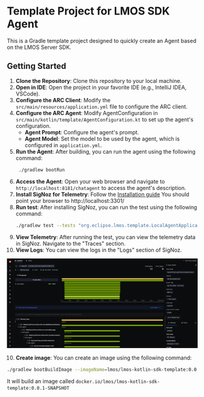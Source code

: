 # Template Project for LMOS SDK Agent

This is a Gradle template project designed to quickly create an Agent based on the LMOS Server SDK.

## Getting Started

1. **Clone the Repository**: Clone this repository to your local machine.
2. **Open in IDE**: Open the project in your favorite IDE (e.g., IntelliJ IDEA, VSCode).
3. **Configure the ARC Client**: Modify the `src/main/resources/application.yml` file to configure the ARC client. 
4. **Configure the ARC Agent**: Modify AgentConfiguration in `src/main/kotlin/template/AgentConfiguration.kt` to set up the agent's configuration. 
   - **Agent Prompt**: Configure the agent's prompt.
   - **Agent Model**: Set the model to be used by the agent, which is configured in ``application.yml``.
5. **Run the Agent**: After building, you can run the agent using the following command:
   ```bash
    ./gradlew bootRun
    ```
5. **Access the Agent**: Open your web browser and navigate to `http://localhost:8181/chatagent` to access the agent's description.
6. **Install SigNoz for Telemetry**: Follow the [Installation guide](https://signoz.io/docs/install/docker/#install-signoz-using-docker-compose)
   You should point your browser to http://localhost:3301/
7. **Run test**: After installing SigNoz, you can run the test using the following command:
   ```bash
   ./gradlew test --tests "org.eclipse.lmos.template.LocalAgentApplicationTest"
   ```
8. **View Telemetry**: After running the test, you can view the telemetry data in SigNoz. Navigate to the "Traces" section.
9. **View Logs**: You can view the logs in the "Logs" section of SigNoz. 

![img.png](img.png)

10. **Create image**: You can create an image using the following command:
   ```bash
   ./gradlew bootBuildImage --imageName=lmos/lmos-kotlin-sdk-template:0.0.1-SNAPSHOT
   ```
   It will build an image called `docker.io/lmos/lmos-kotlin-sdk-template:0.0.1-SNAPSHOT`